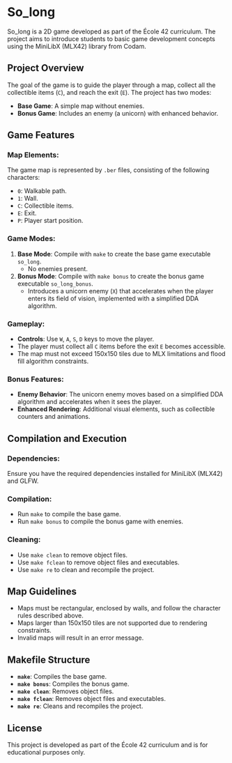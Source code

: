 # So_long

So_long is a 2D game developed as part of the École 42 curriculum. The project aims to introduce students to basic game development concepts using the MiniLibX (MLX42) library from Codam.

## Project Overview
The goal of the game is to guide the player through a map, collect all the collectible items (`C`), and reach the exit (`E`). The project has two modes:
- **Base Game**: A simple map without enemies.
- **Bonus Game**: Includes an enemy (a unicorn) with enhanced behavior.

## Game Features
### Map Elements:
The game map is represented by `.ber` files, consisting of the following characters:
- `0`: Walkable path.
- `1`: Wall.
- `C`: Collectible items.
- `E`: Exit.
- `P`: Player start position.

### Game Modes:
1. **Base Mode**: Compile with `make` to create the base game executable `so_long`.
   - No enemies present.
2. **Bonus Mode**: Compile with `make bonus` to create the bonus game executable `so_long_bonus`.
   - Introduces a unicorn enemy (`X`) that accelerates when the player enters its field of vision, implemented with a simplified DDA algorithm.

### Gameplay:
- **Controls**: Use `W`, `A`, `S`, `D` keys to move the player.
- The player must collect all `C` items before the exit `E` becomes accessible.
- The map must not exceed 150x150 tiles due to MLX limitations and flood fill algorithm constraints.

### Bonus Features:
- **Enemy Behavior**: The unicorn enemy moves based on a simplified DDA algorithm and accelerates when it sees the player.
- **Enhanced Rendering**: Additional visual elements, such as collectible counters and animations.

## Compilation and Execution
### Dependencies:
Ensure you have the required dependencies installed for MiniLibX (MLX42) and GLFW.

### Compilation:
- Run `make` to compile the base game.
- Run `make bonus` to compile the bonus game with enemies.

### Cleaning:
- Use `make clean` to remove object files.
- Use `make fclean` to remove object files and executables.
- Use `make re` to clean and recompile the project.

## Map Guidelines
- Maps must be rectangular, enclosed by walls, and follow the character rules described above.
- Maps larger than 150x150 tiles are not supported due to rendering constraints.
- Invalid maps will result in an error message.

## Makefile Structure
- **`make`**: Compiles the base game.
- **`make bonus`**: Compiles the bonus game.
- **`make clean`**: Removes object files.
- **`make fclean`**: Removes object files and executables.
- **`make re`**: Cleans and recompiles the project.

## License
This project is developed as part of the École 42 curriculum and is for educational purposes only.

